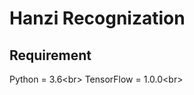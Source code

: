 Hanzi Recognization
===================
Requirement
-----------
Python = 3.6\<br>
TensorFlow = 1.0.0\<br>

